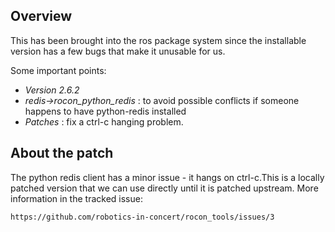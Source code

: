 ## Overview

This has been brought into the ros package system since the installable version has a few bugs that make
it unusable for us.

Some important points:

* *Version 2.6.2*
* *redis->rocon_python_redis* : to avoid possible conflicts if someone happens to have python-redis installed
* *Patches* : fix a ctrl-c hanging problem.

## About the patch

The python redis client has a minor issue - it hangs on ctrl-c.This is a locally patched version that
we can use directly until it is patched upstream. More information in the tracked issue:

    https://github.com/robotics-in-concert/rocon_tools/issues/3
